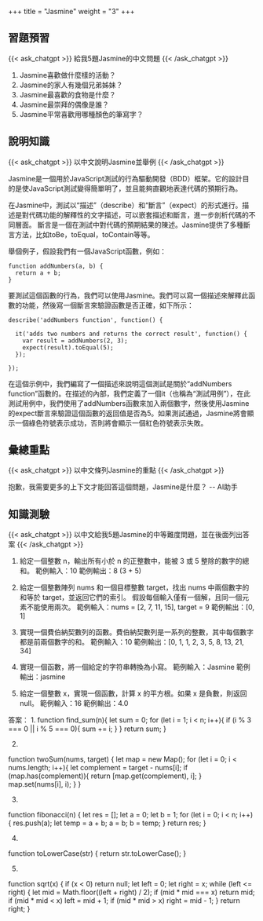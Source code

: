 +++
title = "Jasmine"
weight = "3"
+++
## 習題預習
{{< ask_chatgpt >}}
給我5題Jasmine的中文問題
{{< /ask_chatgpt >}}



1. Jasmine喜歡做什麼樣的活動？
2. Jasmine的家人有幾個兄弟姊妹？
3. Jasmine最喜歡的食物是什麼？
4. Jasmine最崇拜的偶像是誰？
5. Jasmine平常喜歡用哪種顏色的筆寫字？   

## 說明知識
{{< ask_chatgpt >}}
以中文說明Jasmine並舉例
{{< /ask_chatgpt >}}



Jasmine是一個用於JavaScript測試的行為驅動開發（BDD）框架。它的設計目的是使JavaScript測試變得簡單明了，並且能夠直觀地表達代碼的預期行為。

在Jasmine中，測試以“描述”（describe）和“斷言”（expect）的形式進行。描述是對代碼功能的解釋性的文字描述，可以嵌套描述和斷言，進一步剖析代碼的不同層面。 斷言是一個在測試中對代碼的預期結果的陳述。Jasmine提供了多種斷言方法，比如toBe，toEqual，toContain等等。

舉個例子，假設我們有一個JavaScript函數，例如：

```
function addNumbers(a, b) {
  return a + b;
}
```

要測試這個函數的行為，我們可以使用Jasmine。我們可以寫一個描述來解釋此函數的功能，然後寫一個斷言來驗證函數是否正確，如下所示：

```
describe('addNumbers function', function() {
  
  it('adds two numbers and returns the correct result', function() {
    var result = addNumbers(2, 3);
    expect(result).toEqual(5);
  });
  
});
```

在這個示例中，我們編寫了一個描述來說明這個測試是關於“addNumbers function”函數的。在描述的內部，我們定義了一個it（也稱為“測試用例”），在此測試用例中，我們使用了addNumbers函數來加入兩個數字，然後使用Jasmine的expect斷言來驗證這個函數的返回值是否為5。如果測試通過，Jasmine將會顯示一個綠色符號表示成功，否則將會顯示一個紅色符號表示失敗。   

## 彙總重點
{{< ask_chatgpt >}}
以中文條列Jasmine的重點
{{< /ask_chatgpt >}}



抱歉，我需要更多的上下文才能回答這個問題，Jasmine是什麼？ -- AI助手   

## 知識測驗
{{< ask_chatgpt >}}
以中文給我5題Jasmine的中等難度問題，並在後面列出答案
{{< /ask_chatgpt >}}



1. 給定一個整數 n，輸出所有小於 n 的正整數中，能被 3 或 5 整除的數字的總和。
   範例輸入：10
   範例輸出：8 (3 + 5)

2. 給定一個整數陣列 nums 和一個目標整數 target，找出 nums 中兩個數字的和等於 target，並返回它們的索引。
   假設每個輸入僅有一個解，且同一個元素不能使用兩次。
   範例輸入：nums = [2, 7, 11, 15], target = 9
   範例輸出：[0, 1]

3. 實現一個費伯納契數列的函數。費伯納契數列是一系列的整數，其中每個數字都是前兩個數字的和。
   範例輸入：10
   範例輸出：[0, 1, 1, 2, 3, 5, 8, 13, 21, 34]

4. 實現一個函數，將一個給定的字符串轉換為小寫。
   範例輸入：Jasmine
   範例輸出：jasmine

5. 給定一個整數 x，實現一個函數，計算 x 的平方根。如果 x 是負數，則返回 null。
   範例輸入：16
   範例輸出：4.0

答案：
1. 
function find_sum(n){
  let sum = 0;
  for (let i = 1; i < n; i++){
    if (i % 3 === 0 || i % 5 === 0){
      sum += i;
    }
  }
  return sum;
}

2. 
function twoSum(nums, target) {
  let map = new Map();
  for (let i = 0; i < nums.length; i++){
    let complement = target - nums[i];
    if (map.has(complement)){
      return [map.get(complement), i];
    }
    map.set(nums[i], i);
  }
}

3. 
function fibonacci(n) {
  let res = [];
  let a = 0;
  let b = 1;
  for (let i = 0; i < n; i++){
    res.push(a);
    let temp = a + b;
    a = b;
    b = temp;
  }
  return res;
}

4. 
function toLowerCase(str) {
  return str.toLowerCase();
}

5. 
function sqrt(x) {
  if (x < 0) return null;
  let left = 0;
  let right = x;
  while (left <= right) {
    let mid = Math.floor((left + right) / 2);
    if (mid * mid === x) return mid;
    if (mid * mid < x) left = mid + 1;
    if (mid * mid > x) right = mid - 1;
  }
  return right;
}   

